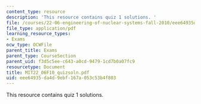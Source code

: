 ```yaml
---
content_type: resource
description: 'This resource contains quiz 1 solutions. '
file: /courses/22-06-engineering-of-nuclear-systems-fall-2010/eee64935da4d9ebf167a053c53b4f803_MIT22_06F10_quizsoln.pdf
file_type: application/pdf
learning_resource_types:
- Exams
ocw_type: OCWFile
parent_title: Exams
parent_type: CourseSection
parent_uid: f3d5c5ee-c643-a0cd-9479-1cd7b0a07fc9
resourcetype: Document
title: MIT22_06F10_quizsoln.pdf
uid: eee64935-da4d-9ebf-167a-053c53b4f803
---
```

This resource contains quiz 1 solutions. 

